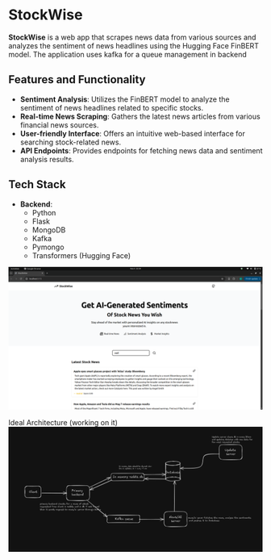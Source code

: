 # StockWise

**StockWise** is a web app that scrapes news data from various sources and analyzes the sentiment of news headlines using the Hugging Face FinBERT model. The application uses kafka for a queue management in backend

## Features and Functionality

- **Sentiment Analysis**: Utilizes the FinBERT model to analyze the sentiment of news headlines related to specific stocks.
- **Real-time News Scraping**: Gathers the latest news articles from various financial news sources.
- **User-friendly Interface**: Offers an intuitive web-based interface for searching stock-related news.
- **API Endpoints**: Provides endpoints for fetching news data and sentiment analysis results.

## Tech Stack

- **Backend**:
  - Python
  - Flask
  - MongoDB
  - Kafka
  - Pymongo
  - Transformers (Hugging Face)

![Stockwise Screenshot](./readme_img/screenshot.png)

Ideal Architecture (working on it)
![Stockwise Screenshot](./readme_img/sys_design.png)
